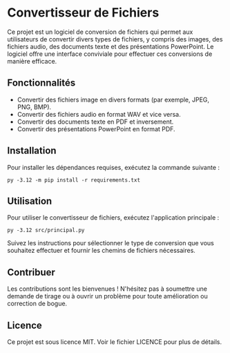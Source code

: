 # Convertisseur de Fichiers

Ce projet est un logiciel de conversion de fichiers qui permet aux utilisateurs de convertir divers types de fichiers, y compris des images, des fichiers audio, des documents texte et des présentations PowerPoint. Le logiciel offre une interface conviviale pour effectuer ces conversions de manière efficace.

## Fonctionnalités

- Convertir des fichiers image en divers formats (par exemple, JPEG, PNG, BMP).
- Convertir des fichiers audio en format WAV et vice versa.
- Convertir des documents texte en PDF et inversement.
- Convertir des présentations PowerPoint en format PDF.

## Installation

Pour installer les dépendances requises, exécutez la commande suivante :

```
py -3.12 -m pip install -r requirements.txt
```

## Utilisation

Pour utiliser le convertisseur de fichiers, exécutez l'application principale :

```
py -3.12 src/principal.py
```

Suivez les instructions pour sélectionner le type de conversion que vous souhaitez effectuer et fournir les chemins de fichiers nécessaires.

## Contribuer

Les contributions sont les bienvenues ! N'hésitez pas à soumettre une demande de tirage ou à ouvrir un problème pour toute amélioration ou correction de bogue.

## Licence

Ce projet est sous licence MIT. Voir le fichier LICENCE pour plus de détails.